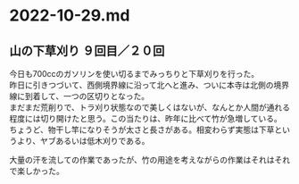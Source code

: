 # 2022-10-29.md

## 山の下草刈り ９回目／２０回

今日も700ccのガソリンを使い切るまでみっちりと下草刈りを行った。　  
昨日に引きつづいて、西側境界線に沿って北へと進み、ついに本寺は北側の境界線に到着して、一つの区切りとなった。  
まだまだ荒削りで、トラ刈り状態なので美しくはないが、なんとか人間が通れる程度には切り開けたと思う。この当たりは、昨年に比べて竹が急増している。  
ちょうど、物干し竿になりそうが太さと長さがある。相変わらず実態は下草というより、ヤブあるいは低木刈りである。  

大量の汗を流しての作業であったが、竹の用途を考えながらの作業はそれはそれで楽しかった。

